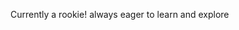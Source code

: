 

Currently a rookie! 
always eager to learn and explore

<!---
soupmommy/soupmommy is a ✨ special ✨ repository because its `README.md` (this file) appears on your GitHub profile.
You can click the Preview link to take a look at your changes.
--->
